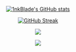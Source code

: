 <div id="stats" align="center">
  
[![1nkBlade's GitHub stats](https://github-readme-stats.vercel.app/api?username=1nkBlade&show_icons=true&theme=github_dark&hide_border=true&include_all_commits=true&count_private=true&rank_icon=github)](https://github.com/anuraghazra/github-readme-stats)

[![GitHub Streak](http://github-readme-streak-stats.herokuapp.com?user=1nkBlade&show_icons=true&theme=github-dark-blue&hide_border=true&date_format=j%20M%5B%20Y%5D)](https://git.io/streak-stats)

<p align="center">
  <a href="https://skillicons.dev">
    <img src="https://skillicons.dev/icons?i=typescript,git,javascript,css,html,python,java,c,linux&perline=8" />
  </a>
</p>

[![](https://visitcount.itsvg.in/api?id=1nkBlade&label=Profile%20Views&color=12&icon=5&pretty=true)](https://visitcount.itsvg.in)
</div>

